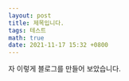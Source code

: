 ```yaml
---
layout: post
title: 제목입니다.
tags: 테스트
math: true
date: 2021-11-17 15:32 +0800
---
```


자 이렇게 블로그를 만들어 보았습니다.
